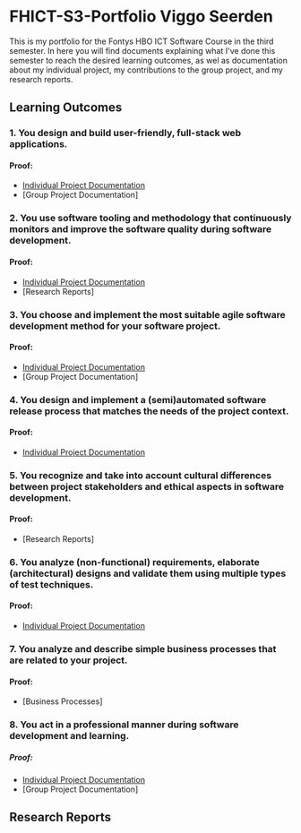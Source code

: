 # FHICT-S3-Portfolio Viggo Seerden
This is my portfolio for the Fontys HBO ICT Software Course in the third semester. In here you will find documents explaining what I've done this semester to reach the desired learning outcomes, as wel as documentation about my individual project, my contributions to the group project, and my research reports.

## Learning Outcomes

### 1. You design and build user-friendly, full-stack web applications.
#### Proof:
- [Individual Project Documentation](https://github.com/ViggoSeerden/FHICT-S3-Portfolio/blob/main/IndividualProject.md)
- [Group Project Documentation]

### 2. You use software tooling and methodology that continuously monitors and improve the software quality during software development.
#### Proof:
- [Individual Project Documentation](https://github.com/ViggoSeerden/FHICT-S3-Portfolio/blob/main/IndividualProject.md)
- [Research Reports]

### 3. You choose and implement the most suitable agile software development method for your software project.
#### Proof:
- [Individual Project Documentation](https://github.com/ViggoSeerden/FHICT-S3-Portfolio/blob/main/IndividualProject.md)
- [Group Project Documentation]

### 4. You design and implement a (semi)automated software release process that matches the needs of the project context.
#### Proof:
- [Individual Project Documentation](https://github.com/ViggoSeerden/FHICT-S3-Portfolio/blob/main/IndividualProject.md)

### 5. You recognize and take into account cultural differences between project stakeholders and ethical aspects in software development.
#### Proof:
- [Research Reports]

### 6. You analyze (non-functional) requirements, elaborate (architectural) designs and validate them using multiple types of test techniques.
#### Proof:
- [Individual Project Documentation](https://github.com/ViggoSeerden/FHICT-S3-Portfolio/blob/main/IndividualProject.md)

### 7. You analyze and describe simple business processes that are related to your project.
#### Proof:
- [Business Processes]

### 8. You act in a professional manner during software development and learning.
##### Proof:
- [Individual Project Documentation](https://github.com/ViggoSeerden/FHICT-S3-Portfolio/blob/main/IndividualProject.md)
- [Group Project Documentation]


## Research Reports
